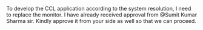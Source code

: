 To develop the CCL application according to the system resolution, I need to replace the monitor. I have already received approval from @Sumit Kumar Sharma sir.
Kindly approve it from your side as well so that we can proceed.